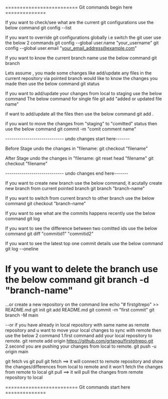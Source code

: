 
========================= Git commands begin here ==============

If you want to check/see what are the current git configurations use the below command
git config --list

If you want to override git configurations globally i.e switch the git user use the below 2 commands
git config --global user.name "your_username"
git config --global user.email "your_email_address@example.com"

If you want to know the current branch name use the below command
git branch

Lets assume , you made some changes like add/update any files in the current repository via pointed branch would like to know the changes you made then use the below command
git status

If you want to add/update your changes from local to staging use the below command
The below command for single file
git add "added or updated file name"

if want to add/update all the files then use the below command
git add .

if you want to move the changes from "staging" to "comitted" status then use the below command
git commit -m "comit comment name"

----------------------------- undo changes start here-------

Before Stage undo the changes in "filename:
git checkout "filename"

After Stage undo the changes in "filename:
git reset head "filename"
git checkout "filename"

----------------------------- undo changes end here-------

If you want to create new branch use the below command, it acutally create new branch from current pointed branch
git branch "branch-name"

If you want to switch from current branch to other branch use the below command
git checkout "branch-name"

If you want to see what are the commits happens recently use the below command
git log

If you want to see the difference between two comitted ids use the below command
git diff "commitid1" "commitid2"

If you want to see the latest top one commit details use the below command
git log --oneline

If you want to delete the branch use the below command
git branch -d "branch-name"
=====================

…or create a new repository on the command line
echo "# firstgitrepo" >> README.md
git init
git add README.md
git commit -m "first commit"
git branch -M main

--or if you have already in local repository with same name as remote repository and u want to move your local changes to sync with remote then use the below 2 command 
1.first command add your local repository to remote.
git remote add origin https://github.com/grtangu/firstgitrepo.git
2.second you are pushing your changes from local to remote.
git push -u origin main

git fetch vs git pull
git fetch ==> it will connect to remote repository and show the changes/differences from local to remote and it won't fetch the changes from remote to local
git pull ==> it will pull the changes from remote repository to local

========================= Git commands start here ==============
